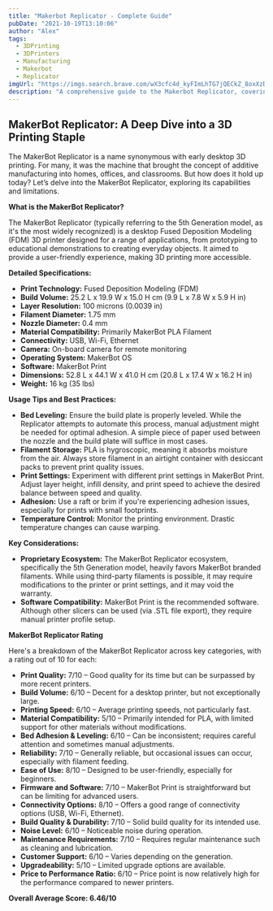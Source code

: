 ```yaml
---
title: "Makerbot Replicator - Complete Guide"
pubDate: "2021-10-19T13:10:06"
author: "Alex"
tags:
  - 3DPrinting
  - 3DPrinters
  - Manufacturing
  - Makerbot
  - Replicator
imgUrl: "https://imgs.search.brave.com/wX3cfc4d_kyFImLhTG7jQECkZ_8oxXzD4TOXjtKgm_U/rs:fit:860:0:0:0/g:ce/aHR0cHM6Ly9tZWRp/YS5ycy1vbmxpbmUu/Y29tL2ltYWdlL3Vw/bG9hZC9ib18xLjVw/eF9zb2xpZF93aGl0/ZSxiX2F1dG8sY19w/YWQsZHByXzIsZl9h/dXRvLGhfMzk5LHFf/YXV0byx3XzcxMC9j/X3BhZCxoXzM5OSx3/XzcxMC9aODQ1OTU1/OC0wMT9wZ3c9MQ"
description: "A comprehensive guide to the Makerbot Replicator, covering specifications, usage tips, and comparisons with similar products."
---
```



## MakerBot Replicator: A Deep Dive into a 3D Printing Staple

The MakerBot Replicator is a name synonymous with early desktop 3D printing. For many, it was the machine that brought the concept of additive manufacturing into homes, offices, and classrooms. But how does it hold up today? Let’s delve into the MakerBot Replicator, exploring its capabilities and limitations.

**What is the MakerBot Replicator?**

The MakerBot Replicator (typically referring to the 5th Generation model, as it's the most widely recognized) is a desktop Fused Deposition Modeling (FDM) 3D printer designed for a range of applications, from prototyping to educational demonstrations to creating everyday objects. It aimed to provide a user-friendly experience, making 3D printing more accessible.

**Detailed Specifications:**

*   **Print Technology:** Fused Deposition Modeling (FDM)
*   **Build Volume:** 25.2 L x 19.9 W x 15.0 H cm (9.9 L x 7.8 W x 5.9 H in)
*   **Layer Resolution:** 100 microns (0.0039 in)
*   **Filament Diameter:** 1.75 mm
*   **Nozzle Diameter:** 0.4 mm
*   **Material Compatibility:** Primarily MakerBot PLA Filament
*   **Connectivity:** USB, Wi-Fi, Ethernet
*   **Camera:** On-board camera for remote monitoring
*   **Operating System:** MakerBot OS
*   **Software:** MakerBot Print
*   **Dimensions:** 52.8 L x 44.1 W x 41.0 H cm (20.8 L x 17.4 W x 16.2 H in)
*   **Weight:** 16 kg (35 lbs)

**Usage Tips and Best Practices:**

*   **Bed Leveling:** Ensure the build plate is properly leveled. While the Replicator attempts to automate this process, manual adjustment might be needed for optimal adhesion. A simple piece of paper used between the nozzle and the build plate will suffice in most cases.
*   **Filament Storage:** PLA is hygroscopic, meaning it absorbs moisture from the air. Always store filament in an airtight container with desiccant packs to prevent print quality issues.
*   **Print Settings:** Experiment with different print settings in MakerBot Print. Adjust layer height, infill density, and print speed to achieve the desired balance between speed and quality.
*   **Adhesion:** Use a raft or brim if you're experiencing adhesion issues, especially for prints with small footprints.
*   **Temperature Control:** Monitor the printing environment. Drastic temperature changes can cause warping.

**Key Considerations:**

*   **Proprietary Ecosystem:** The MakerBot Replicator ecosystem, specifically the 5th Generation model, heavily favors MakerBot branded filaments. While using third-party filaments is possible, it may require modifications to the printer or print settings, and it may void the warranty.
*   **Software Compatibility:** MakerBot Print is the recommended software. Although other slicers can be used (via .STL file export), they require manual printer profile setup.

**MakerBot Replicator Rating**

Here's a breakdown of the MakerBot Replicator across key categories, with a rating out of 10 for each:

*   **Print Quality:** 7/10 – Good quality for its time but can be surpassed by more recent printers.
*   **Build Volume:** 6/10 – Decent for a desktop printer, but not exceptionally large.
*   **Printing Speed:** 6/10 – Average printing speeds, not particularly fast.
*   **Material Compatibility:** 5/10 – Primarily intended for PLA, with limited support for other materials without modifications.
*   **Bed Adhesion & Leveling:** 6/10 – Can be inconsistent; requires careful attention and sometimes manual adjustments.
*   **Reliability:** 7/10 – Generally reliable, but occasional issues can occur, especially with filament feeding.
*   **Ease of Use:** 8/10 – Designed to be user-friendly, especially for beginners.
*   **Firmware and Software:** 7/10 – MakerBot Print is straightforward but can be limiting for advanced users.
*   **Connectivity Options:** 8/10 – Offers a good range of connectivity options (USB, Wi-Fi, Ethernet).
*   **Build Quality & Durability:** 7/10 – Solid build quality for its intended use.
*   **Noise Level:** 6/10 – Noticeable noise during operation.
*   **Maintenance Requirements:** 7/10 – Requires regular maintenance such as cleaning and lubrication.
*   **Customer Support:** 6/10 – Varies depending on the generation. 
*   **Upgradeability:** 5/10 – Limited upgrade options are available.
*   **Price to Performance Ratio:** 6/10 – Price point is now relatively high for the performance compared to newer printers.

**Overall Average Score: 6.46/10**
